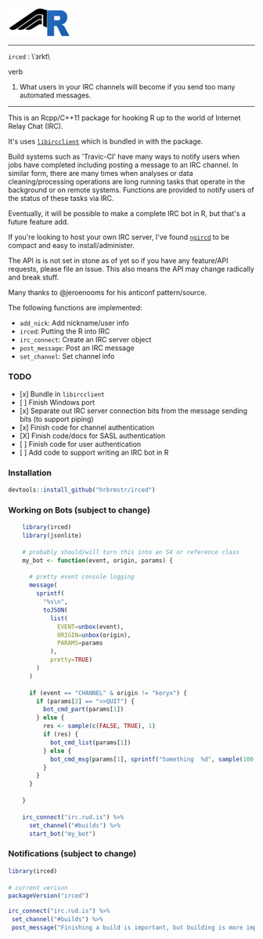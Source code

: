 
<img src="wingr.png" width="25%"/>

------------------------------------------------------------------------

`irced` : \\ˈɜrkt\\

verb

1.  What users in your IRC channels will become if you send too many automated messages.

------------------------------------------------------------------------

This is an Rcpp/C++11 package for hooking R up to the world of Internet Relay Chat (IRC).

It's uses [`libircclient`](http://www.ulduzsoft.com/libircclient/index.html) which is bundled in with the package.

Build systems such as 'Travic-CI' have many ways to notify users when jobs have completed including posting a message to an IRC channel. In similar form, there are many times when analyses or data cleaning/processing operations are long running tasks that operate in the background or on remote systems. Functions are provided to notify users of the status of these tasks via IRC.

Eventually, it will be possible to make a complete IRC bot in R, but that's a future feature add.

If you're looking to host your own IRC server, I've found [`ngircd`](https://ngircd.barton.de) to be compact and easy to install/administer.

The API is is not set in stone as of yet so if you have any feature/API requests, please file an issue. This also means the API may change radically and break stuff.

Many thanks to @jeroenooms for his anticonf pattern/source.

The following functions are implemented:

-   `add_nick`: Add nickname/user info
-   `irced`: Putting the R into IRC
-   `irc_connect`: Create an IRC server object
-   `post_message`: Post an IRC message
-   `set_channel`: Set channel info

### TODO

-   \[x\] Bundle in `libircclient`
-   \[ \] Finish Windows port
-   \[x\] Separate out IRC server connection bits from the message sending bits (to support piping)
-   \[x\] Finish code for channel authentication
-   \[X\] Finish code/docs for SASL authentication
-   \[ \] Finish code for user authentication
-   \[ \] Add code to support writing an IRC bot in R

### Installation

``` r
devtools::install_github("hrbrmstr/irced")
```

### Working on Bots (subject to change)

``` r
    library(irced)
    library(jsonlite)

    # probably should/will turn this into an S4 or reference class
    my_bot <- function(event, origin, params) {
      
      # pretty event console logging
      message(
        sprintf(
          "%s\n", 
          toJSON(
            list(
              EVENT=unbox(event),
              ORIGIN=unbox(origin),
              PARAMS=params
            ), 
            pretty=TRUE)
        )
      )
      
      if (event == "CHANNEL" & origin != "keryx") {
        if (params[2] == ">>QUIT") {
          bot_cmd_part(params[1])
        } else {
          res <- sample(c(FALSE, TRUE), 1)
          if (res) {
            bot_cmd_list(params[1])
          } else {
            bot_cmd_msg(params[1], sprintf("Something  %d", sample(100, 1)))
          }
        }
      }
      
    }

    irc_connect("irc.rud.is") %>% 
      set_channel("#builds") %>% 
      start_bot("my_bot")
```

### Notifications (subject to change)

``` r
library(irced)

# current verison
packageVersion("irced")
```

``` r
irc_connect("irc.rud.is") %>% 
 set_channel("#builds") %>% 
 post_message("Finishing a build is important, but building is more important.")
```

<!-- ### Test Results -->
